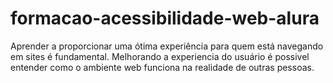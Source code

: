 # formacao-acessibilidade-web-alura

Aprender a proporcionar uma ótima experiência para quem está navegando em sites é fundamental.
Melhorando a experiencia do usuário é possivel entender como o ambiente web funciona na realidade de outras pessoas.
